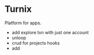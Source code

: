 # Turnix

Platform for apps.


- add explore txn with just one account
- unloop
- crud for projects hooks
- add 
